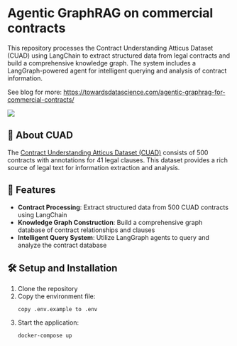 # Agentic GraphRAG on commercial contracts

This repository processes the Contract Understanding Atticus Dataset (CUAD) using LangChain to extract structured data from legal contracts and build a comprehensive knowledge graph.
The system includes a LangGraph-powered agent for intelligent querying and analysis of contract information.

See blog for more: https://towardsdatascience.com/agentic-graphrag-for-commercial-contracts/

![](https://cdn-images-1.medium.com/max/800/1*R57-KUW9zvXhx5VucKEMLA.png)

## 📄 About CUAD

The [Contract Understanding Atticus Dataset (CUAD)](https://www.atticusprojectai.org/cuad) consists of 500 contracts with annotations for 41 legal clauses. This dataset provides a rich source of legal text for information extraction and analysis.

## 🚀 Features

- **Contract Processing**: Extract structured data from 500 CUAD contracts using LangChain
- **Knowledge Graph Construction**: Build a comprehensive graph database of contract relationships and clauses
- **Intelligent Query System**: Utilize LangGraph agents to query and analyze the contract database

## 🛠️ Setup and Installation

1. Clone the repository
2. Copy the environment file:
   ```
   copy .env.example to .env
   ```
3. Start the application:
   ```
   docker-compose up
   ```
